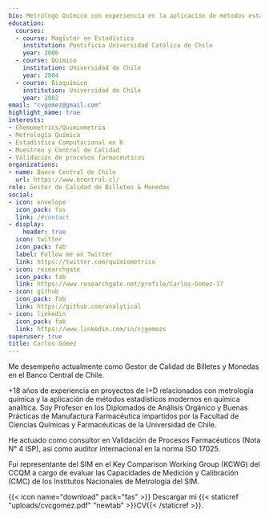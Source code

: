 ```yaml
---
bio: Metrólogo Químico con experiencia en la aplicación de métodos estadísticos modernos en Química Analítica.
education:
  courses:
  - course: Magíster en Estadística
    institution: Pontificia Universidad Católica de Chile
    year: 2006
  - course: Químico
    institution: Universidad de Chile
    year: 2004
  - course: Bioquímico
    institution: Universidad de Chile
    year: 2002
email: "cvgomez@gmail.com"
highlight_name: true
interests:
- Chemometrics/Quimiometría
- Metrología Química
- Estadística Computacional en R
- Muestreo y Control de Calidad
- Validación de procesos farmacéuticos
organizations:
- name: Banco Central de Chile
  url: https://www.bcentral.cl/
role: Gestor de Calidad de Billetes & Monedas
social:
- icon: envelope
  icon_pack: fas
  link: /#contact
- display:
    header: true
  icon: twitter
  icon_pack: fab
  label: Follow me on Twitter
  link: https://twitter.com/quimiometrico
- icon: researchgate
  icon_pack: fab
  link: https://www.researchgate.net/profile/Carlos-Gomez-17
- icon: github
  icon_pack: fab
  link: https://github.com/analytical
- icon: linkedin
  icon_pack: fab
  link: https://www.linkedin.com/in/cjgomezs
superuser: true
title: Carlos Gómez
---
```

Me desempeño actualmente como Gestor de Calidad de Billetes y Monedas en el Banco Central de Chile.

+18 años de experiencia en proyectos de I+D relacionados con metrología química y la aplicación de métodos estadísticos modernos en química analítica. Soy Profesor en los Diplomados de Análisis Orgánico y Buenas Prácticas de Manufactura Farmacéutica impartidos por la Facultad de Ciencias Químicas y Farmacéuticas de la Universidad de Chile.

He actuado como consultor en Validación de Procesos Farmacéuticos (Nota N° 4 ISP), así como auditor internacional en la norma ISO 17025.

Fui representante del SIM en el Key Comparison Working Group (KCWG) del CCQM a cargo de evaluar las Capacidades de Medición y Calibración (CMC) de los Institutos Nacionales de Metrología del SIM.

{{< icon name="download" pack="fas" >}} Descargar mi {{< staticref "uploads/cvcgomez.pdf" "newtab" >}}CV{{< /staticref >}}.
